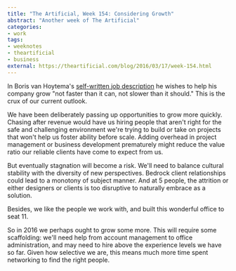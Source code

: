 ```yaml
---
title: "The Artificial, Week 154: Considering Growth"
abstract: "Another week of The Artificial"
categories:
- work
tags:
- weeknotes
- theartificial
- business
external: https://theartificial.com/blog/2016/03/17/week-154.html
---
```


In Boris van Hoytema's [self-written job description](https://medium.com/new-atoms-beta/how-to-be-a-managing-director-7e4755df41da) he wishes to help his company grow "not faster than it can, not slower than it should." This is the crux of our current outlook.

We have been deliberately passing up opportunities to grow more quickly. Chasing after revenue would have us hiring people that aren't right for the safe and challenging environment we're trying to build or take on projects that won't help us foster ability before scale. Adding overhead in project management or business development prematurely might reduce the value ratio our reliable clients have come to expect from us.

But eventually stagnation will become a risk. We'll need to balance cultural stability with the diversity of new perspectives. Bedrock client relationships could lead to a monotony of subject manner. And at 5 people, the attrition or either designers or clients is too disruptive to naturally embrace as a solution.

Besides, we like the people we work with, and built this wonderful office to seat 11.

So in 2016 we perhaps ought to grow some more. This will require some scaffolding: we'll need help from account management to office administration, and may need to hire above the experience levels we have so far. Given how selective we are, this means much more time spent networking to find the right people.
